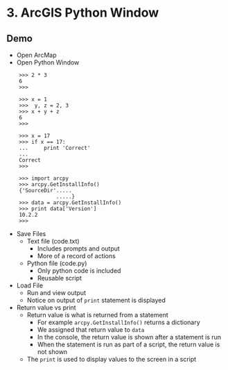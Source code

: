 # 3. ArcGIS Python Window

## Demo

- Open ArcMap
- Open Python Window

```pycon
    >>> 2 * 3
    6
    >>>
```

```pycon
    >>> x = 1
    >>>  y, z = 2, 3
    >>> x + y + z
    6
    >>>
```

```pycon
    >>> x = 17
    >>> if x == 17:
    ...     print 'Correct'
    ...
    Correct
    >>>
```

```pycon
    >>> import arcpy
    >>> arcpy.GetInstallInfo()
    {'SourceDir'.....
                .....}
    >>> data = arcpy.GetInstallInfo()
    >>> print data['Version']
    10.2.2
    >>>
```

- Save Files
    - Text file (code.txt)
        - Includes prompts and output
        - More of a record of actions
    - Python file (code.py)
        - Only python code is included
        - Reusable script
- Load File
    - Run and view output
    - Notice on output of `print` statement is displayed
- Return value vs print
    - Return value is what is returned from a statement
        - For example `arcpy.GetInstallInfo()` returns a dictionary
        - We assigned that return value to `data`
        - In the console, the return value is shown after a
          statement is run
        - When the statement is run as part of a script, the return value is
          not shown
    - The `print` is used to display values to the screen in a script
